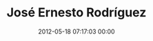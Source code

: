 ---
title: "José Ernesto Rodríguez"
date: 2012-05-18 07:17:03 00:00
permalink: /jerdesign
twitter: "jerdesign"
likes: [245]
id: 233
gravatar: "http://www.gravatar.com/avatar/ffa5e205baa6f16a0c1c5c48a0c59e3e"
---